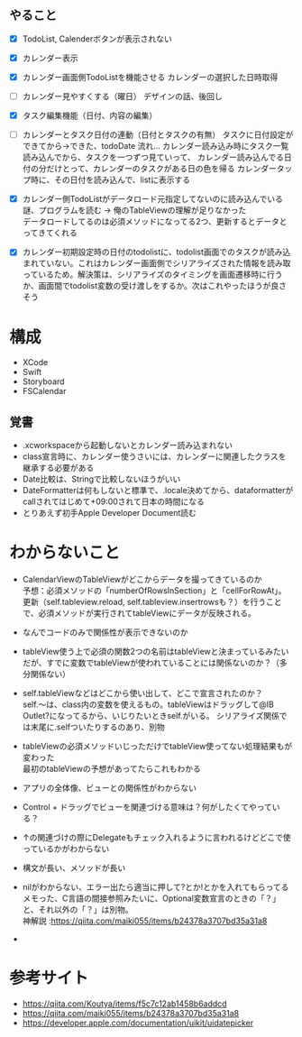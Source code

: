 ## やること
- [x] TodoList, Calenderボタンが表示されない
- [x] カレンダー表示
- [x] カレンダー画面側TodoListを機能させる
カレンダーの選択した日時取得
- [ ] カレンダー見やすくする（曜日）
デザインの話、後回し
- [x] タスク編集機能（日付、内容の編集）
- [ ] カレンダーとタスク日付の連動（日付とタスクの有無）
タスクに日付設定ができてから→できた、todoDate
流れ... カレンダー読み込み時にタスク一覧読み込んでから、タスクを一つずつ見ていって、
カレンダー読み込んでる日付の分だけとって、カレンダーのタスクがある日の色を帰る
カレンダータップ時に、その日付を読み込んで、listに表示する

- [x] カレンダー側TodoListがデータロード元指定してないのに読み込んでいる
謎、プログラムを読む -> 俺のTableViewの理解が足りなかった  
データロードしてるのは必須メソッドになってる2つ、更新するとデータとってきてくれる

- [x] カレンダー初期設定時の日付のtodolistに、todolist画面でのタスクが読み込まれていない。これはカレンダー画面側でシリアライズされた情報を読み取っているため。解決策は、シリアライズのタイミングを画面遷移時に行うか、画面間でtodolist変数の受け渡しをするか。次はこれやったほうが良さそう

# 構成
- XCode
- Swift
- Storyboard
- FSCalendar

## 覚書
- .xcworkspaceから起動しないとカレンダー読み込まれない
- class宣言時に、カレンダー使うさいには、カレンダーに関連したクラスを継承する必要がある
- Date比較は、Stringで比較しないほうがいい
- DateFormatterは何もしないと標準で、.locale決めてから、dataformatterがcallされてはじめて+09:00されて日本の時間になる
- とりあえず初手Apple Developer Document読む

# わからないこと
- CalendarViewのTableViewがどこからデータを撮ってきているのか  
予想：必須メソッドの「numberOfRowsInSection」と「cellForRowAt」。更新（self.tableview.reload, self.tableview.insertrowsも？）を行うことで、必須メソッドが実行されてtableViewにデータが反映される。

- なんでコードのみで関係性が表示できないのか
- tableView使う上で必須の関数2つの名前はtableViewと決まっているみたいだが、すでに変数でtableViewが使われていることには関係ないのか？（多分関係ない）
- self.tableViewなどはどこから使い出して、どこで宣言されたのか？  
self.〜は、class内の変数を使えるもの。tableViewはドラッグして@IB Outlet?になってるから、いじりたいときself.がいる。
シリアライズ関係では末尾に.selfついたりするのあり、別物

- tableViewの必須メソッドいじっただけでtableView使ってない処理結果もが変わった  
最初のtableViewの予想があってたらこれもわかる

- アプリの全体像、ビューとの関係性がわからない
- Control + ドラッグでビューを関連づける意味は？何がしたくてやっている？
- ↑の関連づけの際にDelegateもチェック入れるように言われるけどどこで使っているかがわからない
- 構文が長い、メソッドが長い
- nilがわからない、エラー出たら適当に押して?とか!とかを入れてもらってる  
メモった、C言語の間接参照みたいに、Optional変数宣言のときの「？」と、それ以外の「？」は別物。  
神解説 :https://qiita.com/maiki055/items/b24378a3707bd35a31a8
- 

# 参考サイト
- https://qiita.com/Koutya/items/f5c7c12ab1458b6addcd
- https://qiita.com/maiki055/items/b24378a3707bd35a31a8
- https://developer.apple.com/documentation/uikit/uidatepicker
